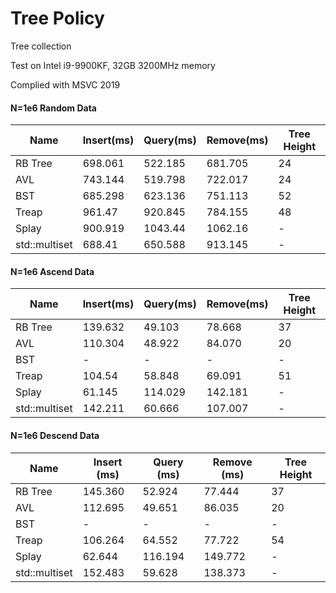 # Tree Policy

Tree collection

Test on Intel i9-9900KF, 32GB 3200MHz memory

Complied with MSVC 2019

#### N=1e6 Random Data

| Name          | Insert(ms) | Query(ms) | Remove(ms) | Tree Height |
| ------------- | ---------- | --------- | ---------- | ----------- |
| RB Tree       | 698.061    | 522.185   | 681.705    | 24          |
| AVL           | 743.144    | 519.798   | 722.017    | 24          |
| BST           | 685.298    | 623.136   | 751.113    | 52          |
| Treap         | 961.47     | 920.845   | 784.155    | 48          |
| Splay         | 900.919    | 1043.44   | 1062.16    | -           |
| std::multiset | 688.41     | 650.588   | 913.145    | -           |

#### N=1e6 Ascend Data

| Name          | Insert(ms) | Query(ms) | Remove(ms) | Tree Height |
| ------------- | ---------- | --------- | ---------- | ----------- |
| RB Tree       | 139.632    | 49.103    | 78.668     | 37          |
| AVL           | 110.304    | 48.922    | 84.070     | 20          |
| BST           | -          | -         | -          | -           |
| Treap         | 104.54     | 58.848    | 69.091     | 51          |
| Splay         | 61.145     | 114.029   | 142.181    | -           |
| std::multiset | 142.211    | 60.666    | 107.007    | -           |

#### N=1e6 Descend Data

| Name          | Insert (ms) | Query (ms) | Remove (ms) | Tree Height |
| ------------- | ----------- | ---------- | ----------- | ----------- |
| RB Tree       | 145.360     | 52.924     | 77.444      | 37          |
| AVL           | 112.695     | 49.651     | 86.035      | 20          |
| BST           | -           | -          | -           | -           |
| Treap         | 106.264     | 64.552     | 77.722      | 54          |
| Splay         | 62.644      | 116.194    | 149.772     | -           |
| std::multiset | 152.483     | 59.628     | 138.373     | -           |

